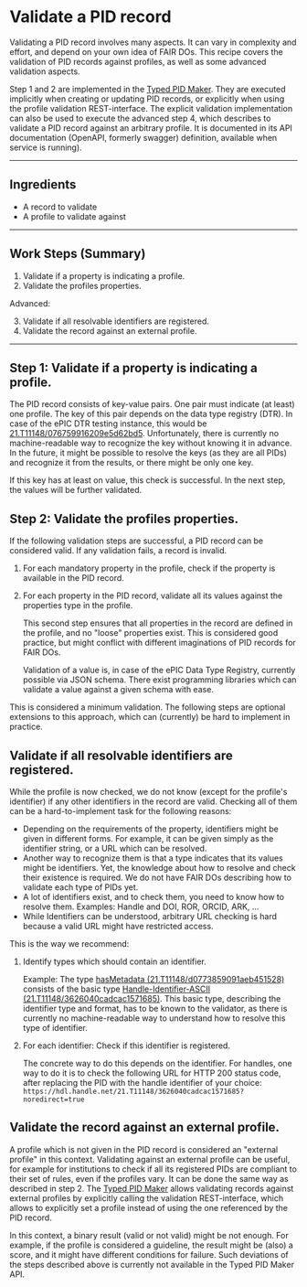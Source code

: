# Validate a PID record

Validating a PID record involves many aspects.
It can vary in complexity and effort, and depend on your own idea of FAIR DOs.
This recipe covers the validation of PID records against profiles, as well as some advanced validation aspects.

Step 1 and 2 are implemented in the [Typed PID Maker](../appendix/appendix_pit.md).
They are executed implicitly when creating or updating PID records, or explicitly when using the profile validation REST-interface.
The explicit validation implementation can also be used to execute the advanced step 4, which describes to validate a PID record against an arbitrary profile.
It is documented in its API documentation (OpenAPI, formerly swagger) definition, available when service is running).

---

## Ingredients

- A record to validate
- A profile to validate against

---

## Work Steps (Summary)

1. Validate if a property is indicating a profile.
2. Validate the profiles properties.

Advanced:

3. Validate if all resolvable identifiers are registered.
4. Validate the record against an external profile.

---

## Step 1: Validate if a property is indicating a profile.

The PID record consists of key-value pairs.
One pair must indicate (at least) one profile.
The key of this pair depends on the data type registry (DTR).
In case of the ePIC DTR testing instance, this would be [21.T11148/076759916209e5d62bd5](https://dtr-test.pidconsortium.net/#objects/21.T11148/076759916209e5d62bd5).
Unfortunately, there is currently no machine-readable way to recognize the key without knowing it in advance.
In the future, it might be possible to resolve the keys (as they are all PIDs) and recognize it from the results, or there might be only one key.

If this key has at least on value, this check is successful.
In the next step, the values will be further validated.


## Step 2: Validate the profiles properties.

If the following validation steps are successful, a PID record can be considered valid. If any validation fails, a record is invalid.

1. For each mandatory property in the profile, check if the property is available in the PID record.
2. For each property in the PID record, validate all its values against the properties type in the profile.

    This second step ensures that all properties in the record are defined in the profile, and no "loose" properties exist.
    This is considered good practice, but might conflict with different imaginations of PID records for FAIR DOs.

    Validation of a value is, in case of the ePIC Data Type Registry, currently possible via JSON schema.
    There exist programming libraries which can validate a value against a given schema with ease.

This is considered a minimum validation. The following steps are optional extensions to this approach, which can (currently) be hard to implement in practice.


## Validate if all resolvable identifiers are registered.

While the profile is now checked, we do not know (except for the profile's identifier) if any other identifiers in the record are valid.
Checking all of them can be a hard-to-implement task for the following reasons:

- Depending on the requirements of the property, identifiers might be given in different forms. For example, it can be given simply as the identifier string, or a URL which can be resolved.
- Another way to recognize them is that a type indicates that its values might be identifiers. Yet, the knowledge about how to resolve and check their existence is required. We do not have FAIR DOs describing how to validate each type of PIDs yet.
- A lot of identifiers exist, and to check them, you need to know how to resolve them. Examples: Handle and DOI, ROR, ORCID, ARK, ...
- While Identifiers can be understood, arbitrary URL checking is hard because a valid URL might have restricted access.

This is the way we recommend:

1. Identify types which should contain an identifier.

    Example: The type [hasMetadata (21.T11148/d0773859091aeb451528)](https://dtr-test.pidconsortium.net/#objects/21.T11148/d0773859091aeb451528) consists of the basic type [Handle-Identifier-ASCII (21.T11148/3626040cadcac1571685)](https://dtr-test.pidconsortium.net/#objects/21.T11148/3626040cadcac1571685).
    This basic type, describing the identifier type and format, has to be known to the validator, as there is currently no machine-readable way to understand how to resolve this type of identifier.

2. For each identifier: Check if this identifier is registered.

    The concrete way to do this depends on the identifier.
    For handles, one way to do it is to check the following URL for HTTP 200 status code, after replacing the PID with the handle identifier of your choice:
    `https://hdl.handle.net/21.T11148/3626040cadcac1571685?noredirect=true`


## Validate the record against an external profile.

A profile which is not given in the PID record is considered an "external profile" in this context.
Validating against an external profile can be useful, for example for institutions to check if all its registered PIDs are compliant to their set of rules, even if the profiles vary.
It can be done the same way as described in step 2.
The [Typed PID Maker](../appendix/appendix_pit.md) allows validating records against external profiles by explicitly calling the validation REST-interface, which allows to explicitly set a profile instead of using the one referenced by the PID record.

In this context, a binary result (valid or not valid) might be not enough.
For example, if the profile is considered a guideline, the result might be (also) a score, and it might have different conditions for failure.
Such deviations of the steps described above is currently not available in the Typed PID Maker API.